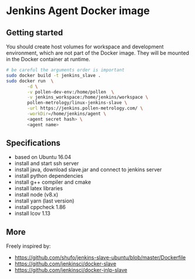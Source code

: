 Jenkins Agent Docker image
===

## Getting started

You should create host volumes for workspace and development
environment, which are not part of the Docker image.
They will be mounted in the Docker container at runtime.

```bash
# be careful the arguments order is important
sudo docker build -t jenkins_slave .
sudo docker run  \
        -d \
        -v pollen-dev-env:/home/pollen  \
        -v jenkins_workspace:/home/jenkins/workspace \
        pollen-metrology/linux-jenkins-slave \
        -url https://jenkins.pollen-metrology.com/ \
        -workDir=/home/jenkins/agent \
        <agent secret hash> \
        <agent name>
```



## Specifications

* based on Ubuntu 16.04
* install and start ssh server
* install java, download slave.jar and connect to jenkins server
* install python dependencies
* install g++ compiler and cmake
* install latex libraries
* install node (v8.x)
* install yarn (last version)
* install cppcheck 1.86
* install lcov 1.13

## More

Freely inspired by:
* https://github.com/shufo/jenkins-slave-ubuntu/blob/master/Dockerfile
* https://github.com/jenkinsci/docker-slave
* https://github.com/jenkinsci/docker-jnlp-slave
